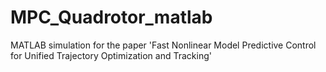 # MPC_Quadrotor_matlab

MATLAB simulation for the paper 'Fast Nonlinear Model Predictive Control for Unified Trajectory Optimization and Tracking'
